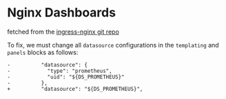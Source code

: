 Nginx Dashboards
================

fetched from the [ingress-nginx git repo](https://github.com/kubernetes/ingress-nginx/tree/main/deploy/grafana/dashboards)

To fix, we must change all `datasource` configurations in the `templating` and `panels` blocks as follows:

    -          "datasource": {
    -            "type": "prometheus",
    -            "uid": "${DS_PROMETHEUS}"
    -          },
    +          "datasource": "${DS_PROMETHEUS}",